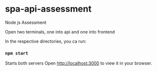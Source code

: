 # spa-api-assessment

Node js Assessment

Open two terminals, one into api and one into frontend

In the respective directories, you ca run:

### `npm start`

Starts both servers
Open [http://localhost:3000](http://localhost:3000) to view it in your browser.
